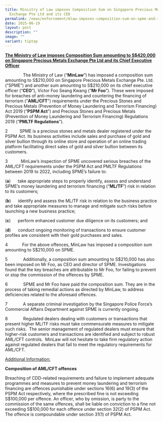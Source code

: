 ```yaml
---
title: Ministry of Law imposes Composition Sum on Singapore Precious Metals
  Exchange Pte Ltd and its CEO
permalink: /news/enforcement/mlaw-imposes-composition-sum-on-spme-and-its-ceo/
date: 2025-06-19
layout: post
description: ""
image: ""
variant: tiptap
---
```

<p><strong><u>The Ministry of Law imposes Composition Sum amounting to S$420,000 on Singapore Precious Metals Exchange Pte Ltd and its Chief Executive Officer</u></strong>
</p>
<p></p>
<p>&nbsp;&nbsp;&nbsp;&nbsp;&nbsp;&nbsp;&nbsp;&nbsp;&nbsp; &nbsp; &nbsp;&nbsp;&nbsp;The
Ministry of Law (“<strong>MinLaw</strong>”) has imposed a composition sum
amounting to S$210,000 on Singapore Precious Metals Exchange Pte. Ltd.
(“SPME”) and another sum amounting to S$210,000 on its chief executive
officer (“<strong>CEO</strong>”), Victor Foo Seang Kwang (“<strong>Mr Foo</strong>”).
These were imposed for breaches of anti-money laundering and countering
the financing of terrorism (“<strong>AML/CFT</strong>”) requirements under
the Precious Stones and Precious Metals (Prevention of Money Laundering
and Terrorism Financing) Act 2019 (“<strong>PSPM Act</strong>”) and Precious
Stones and Precious Metals (Prevention of Money Laundering and Terrorism
Financing) Regulations 2019 (“<strong>PMLTF Regulations</strong>”).</p>
<p>2&nbsp;&nbsp;&nbsp;&nbsp;&nbsp;&nbsp;&nbsp;&nbsp;&nbsp; SPME is a precious
stones and metals dealer registered under the PSPM Act. Its business activities
include sales and purchase of gold and silver bullion through its online
store and operation of an online trading platform facilitating direct sales
of gold and silver bullion between its customers.</p>
<p></p>
<p>3&nbsp;&nbsp;&nbsp;&nbsp;&nbsp;&nbsp;&nbsp;&nbsp;&nbsp;&nbsp;&nbsp;MinLaw’s
inspection of SPME uncovered serious breaches of the AML/CFT requirements
under the PSPM Act and PMLTF Regulations between 2019 to 2022, including
SPME’s failure to:&nbsp;</p>
<p></p>
<p>(<strong>a</strong>)&nbsp;&nbsp;&nbsp;&nbsp;&nbsp; take appropriate steps
to properly identify, assess and understand SPME’s money laundering and
terrorism financing (“<strong>ML/TF</strong>”) risk in relation to its
customers;</p>
<p></p>
<p>(<strong>b</strong>)&nbsp;&nbsp;&nbsp;&nbsp;&nbsp; identify and assess
the ML/TF risk in relation to the business practice and take appropriate
measures to manage and mitigate such risks before launching a new business
practice;</p>
<p></p>
<p>(<strong>c</strong>)&nbsp;&nbsp;&nbsp;&nbsp;&nbsp; perform enhanced customer
due diligence on its customers; and</p>
<p></p>
<p>(<strong>d</strong>)&nbsp;&nbsp;&nbsp;&nbsp;&nbsp; conduct ongoing monitoring
of transactions to ensure customer profiles are consistent with their gold
purchases and sales.</p>
<p></p>
<p>4&nbsp;&nbsp;&nbsp;&nbsp;&nbsp;&nbsp;&nbsp;&nbsp;&nbsp;&nbsp;&nbsp;&nbsp;For
the above offences, MinLaw has imposed a composition sum amounting to S$210,000
on SPME.</p>
<p></p>
<p>5&nbsp;&nbsp;&nbsp;&nbsp;&nbsp;&nbsp;&nbsp;&nbsp;&nbsp;&nbsp;&nbsp;&nbsp;
Additionally, a composition sum amounting to S$210,000 has also been imposed
on Mr Foo, as CEO and director of SPME. Investigations found that the key
breaches are attributable to Mr Foo, for failing to prevent or stop the
commission of the offences by SPME.&nbsp;</p>
<p></p>
<p>6&nbsp;&nbsp;&nbsp;&nbsp;&nbsp;&nbsp;&nbsp;&nbsp;&nbsp;&nbsp;&nbsp;&nbsp;
SPME and Mr Foo have paid the composition sum. They are in the process
of taking remedial actions as directed by MinLaw, to address deficiencies
related to the aforesaid offences.</p>
<p></p>
<p>7&nbsp;&nbsp;&nbsp;&nbsp;&nbsp;&nbsp;&nbsp;&nbsp;&nbsp;&nbsp;&nbsp;&nbsp;
A separate criminal investigation by the Singapore Police Force’s Commercial
Affairs Department against SPME is currently ongoing.</p>
<p></p>
<p>8&nbsp;&nbsp;&nbsp;&nbsp;&nbsp;&nbsp;&nbsp;&nbsp;&nbsp;&nbsp;&nbsp;&nbsp;
Regulated dealers dealing with customers or transactions that present higher
ML/TF risks must take commensurate measures to mitigate such risks.&nbsp;
The senior management of regulated dealers must ensure that higher-risk
customers and transactions are identified and subject to robust AML/CFT
controls.&nbsp; MinLaw will not hesitate to take firm regulatory action
against regulated dealers that fail to meet the regulatory requirements
for AML/CFT.&nbsp;&nbsp;&nbsp;&nbsp;&nbsp;&nbsp;&nbsp;&nbsp;&nbsp;&nbsp;&nbsp;&nbsp;&nbsp;&nbsp;&nbsp;&nbsp;&nbsp;</p>
<p><u>Additional Information:</u>
</p>
<p></p>
<p><strong>Composition of AML/CFT offences</strong>
</p>
<p></p>
<p>Breaching of CDD-related requirements and failure to implement adequate
programmes and measures to prevent money laundering and terrorism financing
are offences punishable under sections 16(6) and 19(3) of the PSPM Act
respectively, where the prescribed fine is not exceeding S$100,000 per
offence. An officer, who by omission, is party to the commission of the
same offences, shall be liable on conviction to a fine not exceeding S$100,000
for each offence under section 32(2) of PSPM Act. The offence is compoundable
under section 31(1) of PSPM Act.</p>